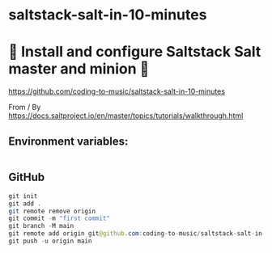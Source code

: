 # saltstack-salt-in-10-minutes

# 🚀 Install and configure Saltstack Salt master and minion 🚀

https://github.com/coding-to-music/saltstack-salt-in-10-minutes

From / By https://docs.saltproject.io/en/master/topics/tutorials/walkthrough.html

## Environment variables:

```java

```

## GitHub

```java
git init
git add .
git remote remove origin
git commit -m "first commit"
git branch -M main
git remote add origin git@github.com:coding-to-music/saltstack-salt-in-10-minutes.git
git push -u origin main
```

